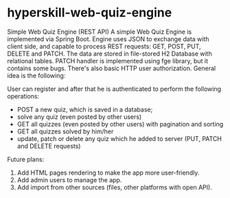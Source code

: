# hyperskill-web-quiz-engine
Simple Web Quiz Engine (REST API)
A simple Web Quiz Engine is implemented via Spring Boot.
Engine uses JSON to exchange data with client side, and capable to process REST requests: GET, POST, PUT, DELETE and PATCH.
The data are stored in file-stored H2 Database with relational tables.
PATCH handler is implemented using fge library, but it contains some bugs.
There's also basic HTTP user authorization.
General idea is the following:

User can register and after that he is authenticated to perform the following operations:
- POST a new quiz, which is saved in a database;
- solve any quiz (even posted by other users)
- GET all quizzes (even posted by other users) with pagination and sorting
- GET all quizzes solved by him/her
- update, patch or delete any quiz which he added to server (PUT, PATCH and DELETE requests)

Future plans:

1. Add HTML pages rendering to make the app more user-friendly.
2. Add admin users to manage the app.
3. Add import from other sources (files, other platforms with open API).

